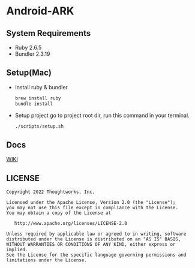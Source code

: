 # Android-ARK

## System Requirements
* Ruby 2.6.5
* Bundler 2.3.19

## Setup(Mac)
- Install ruby & bundler
  ```sh
  brew install ruby
  bundle install
  ```
- Setup project
  go to project root dir, run this command in your terminal.
  ```sh
  ./scripts/setup.sh
  ```

## Docs
[WIKI](https://github.com/TW-Smart-CoE/ARK-WIKI)

## LICENSE

    Copyright 2022 Thoughtworks, Inc.

    Licensed under the Apache License, Version 2.0 (the "License");
    you may not use this file except in compliance with the License.
    You may obtain a copy of the License at

       http://www.apache.org/licenses/LICENSE-2.0

    Unless required by applicable law or agreed to in writing, software
    distributed under the License is distributed on an "AS IS" BASIS,
    WITHOUT WARRANTIES OR CONDITIONS OF ANY KIND, either express or implied.
    See the License for the specific language governing permissions and
    limitations under the License.
